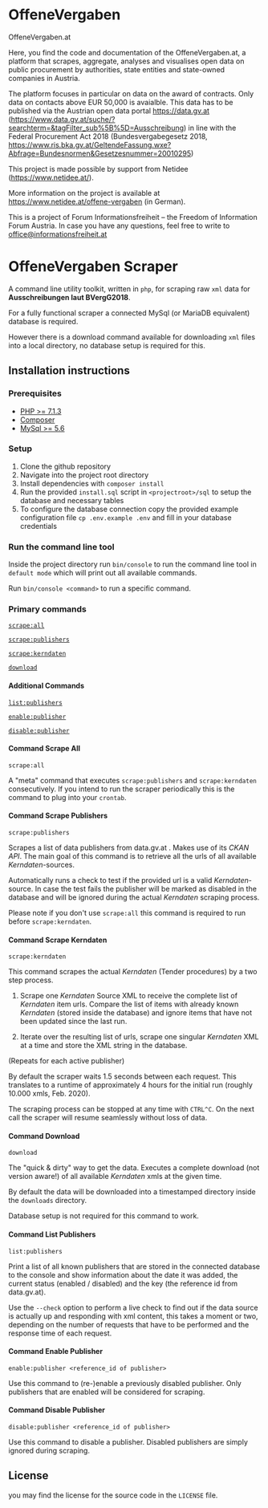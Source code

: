 # OffeneVergaben
OffeneVergaben.at

Here, you find the code and documentation of the OffeneVergaben.at, a platform that scrapes, aggregate, analyses and visualises open data on public procurement by authorities, state entities and state-owned companies in Austria. 

The platform focuses in particular on data on the award of contracts. Only data on contacts above EUR 50,000 is avaialble. 
This data has to be published via the Austrian open data portal https://data.gv.at (https://www.data.gv.at/suche/?searchterm=&tagFilter_sub%5B%5D=Ausschreibung) in line with the Federal Procurement Act 2018 (Bundesvergabegesetz 2018, https://www.ris.bka.gv.at/GeltendeFassung.wxe?Abfrage=Bundesnormen&Gesetzesnummer=20010295)

This project is made possible by support from Netidee (https://www.netidee.at/).

More information on the project is available at https://www.netidee.at/offene-vergaben (in German).

This is a project of Forum Informationsfreiheit – the Freedom of Information Forum Austria. 
In case you have any questions, feel free to write to office@informationsfreiheit.at

# OffeneVergaben Scraper

A command line utility toolkit, written in `php`, for scraping raw `xml` data for **Ausschreibungen laut BVergG2018**.

For a fully functional scraper a connected MySql (or MariaDB equivalent) database is required.

However there is a download command available for downloading `xml` files into a local directory, no database setup is required for this.

## Installation instructions

### Prerequisites

- [PHP >= 7.1.3](https://www.php.net/)
- [Composer](https://getcomposer.org/)
- [MySql >= 5.6](https://dev.mysql.com/doc/refman/5.6/en/installing.html)


### Setup

1. Clone the github repository
2. Navigate into the project root directory
3. Install dependencies with `composer install`
4. Run the provided `install.sql` script in `<projectroot>/sql` 
to setup the database and necessary tables
5. To configure the database connection copy the provided example configuration file ```cp .env.example .env``` and fill in your database credentials

### Run the command line tool

Inside the project directory run `bin/console` to run the command line tool in `default mode` which will print out all available commands.

Run `bin/console <command>` to run a specific command.

### Primary commands

[``scrape:all``](#command-scrape-all)

[``scrape:publishers``](#command-scrape-publishers)

[``scrape:kerndaten``](#command-scrape-kerndaten)

[``download``](#command-download)

#### Additional Commands

[``list:publishers``](#command-list-publishers)

[``enable:publisher``](#command-enable-publisher)

[``disable:publisher``](#command-disable-publisher)

#### Command Scrape All

`scrape:all`

A "meta" command that executes `scrape:publishers` and `scrape:kerndaten` consecutively. If you intend to run the scraper periodically this is the command to plug into your `crontab`.

#### Command Scrape Publishers

`scrape:publishers`

Scrapes a list of data publishers from data.gv.at . Makes use of its *CKAN API*. The main goal of this command is to retrieve all the urls of all available *Kerndaten*-sources.

Automatically runs a check to test if the provided url is a valid *Kerndaten*-source. In case the test fails the publisher will be marked as disabled in the database and will be ignored during the actual *Kerndaten* scraping process.

Please note if you don't use `scrape:all` this command is required to run before `scrape:kerndaten`.

#### Command Scrape Kerndaten

`scrape:kerndaten`

This command scrapes the actual *Kerndaten* (Tender procedures) by a two step process.

1. Scrape one *Kerndaten* Source XML to receive the complete list of *Kerndaten* item urls. Compare the list of items with already known *Kerndaten* (stored inside the database) and ignore items that have not been updated since the last run.

2. Iterate over the resulting list of urls, scrape one singular *Kerndaten* XML at a time and store the XML string in the database.

(Repeats for each active publisher)

By default the scraper waits 1.5 seconds between each request. This translates to a runtime of approximately 4 hours for the initial run (roughly 10.000 xmls, Feb. 2020).

The scraping process can be stopped at any time with `CTRL^C`. On the next call the scraper will resume seamlessly without loss of data.

#### Command Download

`download`

The "quick & dirty" way to get the data. Executes a complete download (not version aware!) of all available *Kerndaten* xmls at the given time.

By default the data will be downloaded into a timestamped directory inside the `downloads` directory.

Database setup is not required for this command to work.


#### Command List Publishers

`list:publishers`

Print a list of all known publishers that are stored in the connected database to the console and show information about the date it was added, the current status (enabled / disabled) and the key (the reference id from data.gv.at).

Use the `--check` option to perform a live check to find out if the data source is actually up and responding with xml content, this takes a moment or two, depending on the number of requests that have to be performed and the response time of each request.

#### Command Enable Publisher

`enable:publisher <reference_id of publisher>`

Use this command to (re-)enable a previously disabled publisher. Only publishers that are enabled will be considered for scraping.

#### Command Disable Publisher

`disable:publisher <reference_id of publisher>`

Use this command to disable a publisher. Disabled publishers are simply ignored during scraping.

## License

you may find the license for the source code in the `LICENSE` file.